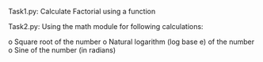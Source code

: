 Task1.py: Calculate Factorial using a function

Task2.py: Using the math module for following calculations:

o   Square root of the number
o   Natural logarithm (log base e) of the number
o   Sine of the number (in radians)
